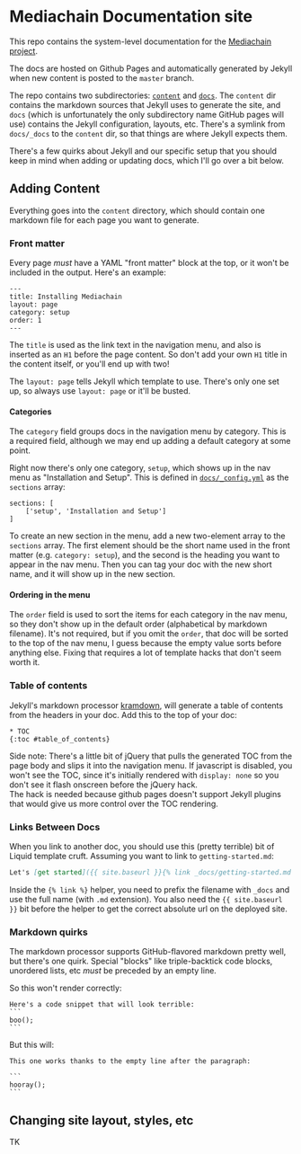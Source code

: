 # Mediachain Documentation site

This repo contains the system-level documentation for the
[Mediachain project](https://www.mediachain.io).

The docs are hosted on Github Pages and automatically generated by Jekyll when new content is
posted to the `master` branch.

The repo contains two subdirectories: [`content`](./content) and [`docs`](./docs). The `content`
dir contains the markdown sources that Jekyll uses to generate the site, and `docs` (which is
unfortunately the only subdirectory name GitHub pages will use) contains the
Jekyll configuration, layouts, etc.  There's a symlink from `docs/_docs` to the `content` dir,
so that things are where Jekyll expects them.

There's a few quirks about Jekyll and our specific setup that you should keep in mind when adding
or updating docs, which I'll go over a bit below.

## Adding Content

Everything goes into the `content` directory, which should contain one markdown file for each
page you want to generate.

### Front matter

Every page *must* have a YAML "front matter" block at the top, or it won't be included in the
output.  Here's an example:

```
---
title: Installing Mediachain
layout: page
category: setup
order: 1
---
```

The `title` is used as the link text in the navigation menu, and also is inserted as an `H1`
before the page content.  So don't add your own `H1` title in the content itself, or you'll end
up with two!

The `layout: page` tells Jekyll which template to use.  There's only one set up, so always use
`layout: page` or it'll be busted.

#### Categories

The `category` field groups docs in the navigation menu by category.  This is a required field,
although we may end up adding a default category at some point.

Right now there's only one category, `setup`, which shows up in the nav menu as
"Installation and Setup".  This is defined in [`docs/_config.yml`](./docs/_config.yml) as the
`sections` array:

```
sections: [
    ['setup', 'Installation and Setup']
]
```

To create an new section in the menu, add a new two-element array to the `sections` array.
The first element should be the short name used in the front matter (e.g. `category: setup`),
and the second is the heading you want to appear in the nav menu.  Then you can tag your doc
with the new short name, and it will show up in the new section.

#### Ordering in the menu
The `order` field is used to sort the items for each category in the nav menu, so they don't show
up in the default order (alphabetical by markdown filename).  It's not required, but if you omit
the `order`, that doc will be sorted to the top of the nav menu, I guess because the empty value
sorts before anything else.  Fixing that requires a lot of template hacks that don't seem worth it.

### Table of contents

Jekyll's markdown processor [kramdown](https://kramdown.gettalong.org/), will generate a table of
contents from the headers in your doc.  Add this to the top of your doc:

```
* TOC
{:toc #table_of_contents}
```

Side note: There's a little bit of jQuery that pulls the generated TOC from the page body and
slips it into the navigation menu.  If javascript is disabled, you won't see the TOC, since it's
initially rendered with `display: none` so you don't see it flash onscreen before the jQuery hack.  
The hack is needed because github pages doesn't support Jekyll plugins that would give us more
control over the TOC rendering.

### Links Between Docs

When you link to another doc, you should use this (pretty terrible) bit of Liquid template cruft.
Assuming you want to link to `getting-started.md`:

```markdown
Let's [get started]({{ site.baseurl }}{% link _docs/getting-started.md %})
```

Inside the `{% link %}` helper, you need to prefix the filename with `_docs` and use the full
name (with `.md` extension).  You also need the `{{ site.baseurl }}` bit before the helper to
get the correct absolute url on the deployed site.

### Markdown quirks

The markdown processor supports GitHub-flavored markdown pretty well, but there's one quirk.
Special "blocks" like triple-backtick code blocks, unordered lists, etc *must* be preceded by an
empty line.

So this won't render correctly:

````
Here's a code snippet that will look terrible:
```
boo();
```
````

But this will:

````
This one works thanks to the empty line after the paragraph:

```
hooray();
```
````

## Changing site layout, styles, etc

TK
